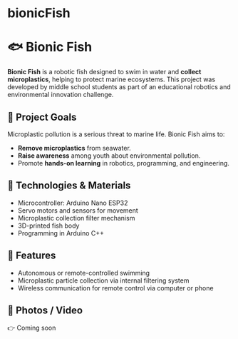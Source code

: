 # bionicFish
# 🐟 Bionic Fish

**Bionic Fish** is a robotic fish designed to swim in water and **collect microplastics**, helping to protect marine ecosystems. This project was developed by middle school students as part of an educational robotics and environmental innovation challenge.

## 🎯 Project Goals

Microplastic pollution is a serious threat to marine life. Bionic Fish aims to:
- **Remove microplastics** from seawater.
- **Raise awareness** among youth about environmental pollution.
- Promote **hands-on learning** in robotics, programming, and engineering.

## 🔧 Technologies & Materials

- Microcontroller: Arduino Nano ESP32  
- Servo motors and sensors for movement  
- Microplastic collection filter mechanism  
- 3D-printed fish body  
- Programming in Arduino C++

## 🚀 Features

- Autonomous or remote-controlled swimming  
- Microplastic particle collection via internal filtering system  
- Wireless communication for remote control via computer or phone


## 📸 Photos / Video

👉 Coming soon

